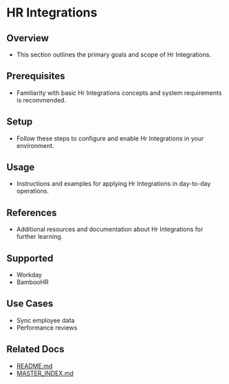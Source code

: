 # HR Integrations

## Overview
- This section outlines the primary goals and scope of Hr Integrations.

## Prerequisites
- Familiarity with basic Hr Integrations concepts and system requirements is recommended.

## Setup
- Follow these steps to configure and enable Hr Integrations in your environment.

## Usage
- Instructions and examples for applying Hr Integrations in day-to-day operations.

## References
- Additional resources and documentation about Hr Integrations for further learning.


## Supported
- Workday
- BambooHR

## Use Cases
- Sync employee data
- Performance reviews

## Related Docs
- [README.md](README.md)
- [MASTER_INDEX.md](MASTER_INDEX.md)

